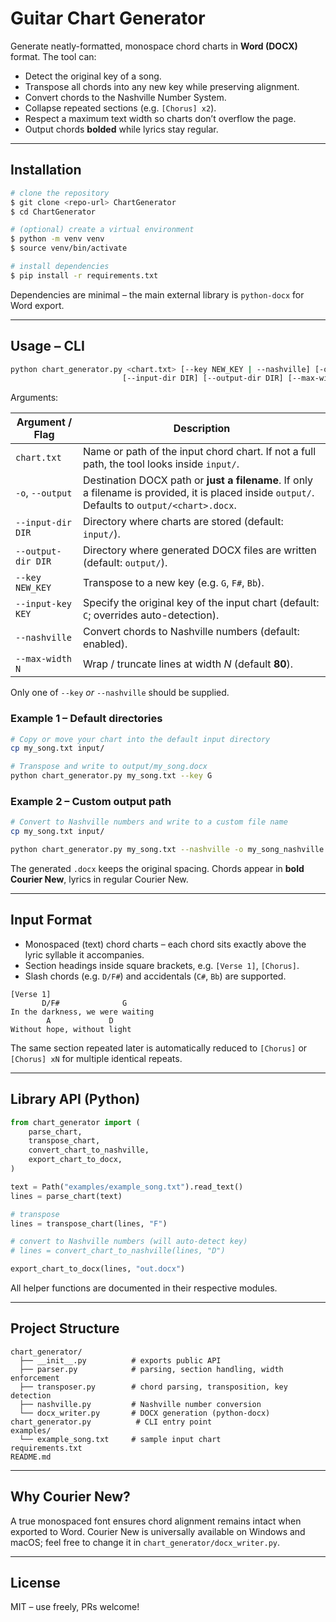 # Guitar Chart Generator

Generate neatly-formatted, monospace chord charts in **Word (DOCX)** format.
The tool can:

-   Detect the original key of a song.
-   Transpose all chords into any new key while preserving alignment.
-   Convert chords to the Nashville Number System.
-   Collapse repeated sections (e.g. `[Chorus] x2`).
-   Respect a maximum text width so charts don’t overflow the page.
-   Output chords **bolded** while lyrics stay regular.

---

## Installation

```bash
# clone the repository
$ git clone <repo-url> ChartGenerator
$ cd ChartGenerator

# (optional) create a virtual environment
$ python -m venv venv
$ source venv/bin/activate

# install dependencies
$ pip install -r requirements.txt
```

Dependencies are minimal – the main external library is `python-docx` for Word export.

---

## Usage – CLI

```bash
python chart_generator.py <chart.txt> [--key NEW_KEY | --nashville] [-o OUTPUT.docx] [--input-key KEY]
                         [--input-dir DIR] [--output-dir DIR] [--max-width N]
```

Arguments:

| Argument / Flag    | Description                                                                                                                                     |
| ------------------ | ----------------------------------------------------------------------------------------------------------------------------------------------- |
| `chart.txt`        | Name or path of the input chord chart. If not a full path, the tool looks inside `input/`.                                                      |
| `-o`, `--output`   | Destination DOCX path or **just a filename**. If only a filename is provided, it is placed inside `output/`. Defaults to `output/<chart>.docx`. |
| `--input-dir DIR`  | Directory where charts are stored (default: `input/`).                                                                                          |
| `--output-dir DIR` | Directory where generated DOCX files are written (default: `output/`).                                                                          |
| `--key NEW_KEY`    | Transpose to a new key (e.g. `G`, `F#`, `Bb`).                                                                                                  |
| `--input-key KEY`  | Specify the original key of the input chart (default: `C`; overrides auto-detection).                                                           |
| `--nashville`      | Convert chords to Nashville numbers (default: enabled).                                                                                         |
| `--max-width N`    | Wrap / truncate lines at width _N_ (default **80**).                                                                                            |

Only one of `--key` _or_ `--nashville` should be supplied.

### Example 1 – Default directories

```bash
# Copy or move your chart into the default input directory
cp my_song.txt input/

# Transpose and write to output/my_song.docx
python chart_generator.py my_song.txt --key G
```

### Example 2 – Custom output path

```bash
# Convert to Nashville numbers and write to a custom file name
cp my_song.txt input/

python chart_generator.py my_song.txt --nashville -o my_song_nashville.docx
```

The generated `.docx` keeps the original spacing. Chords appear in **bold Courier New**, lyrics in regular Courier New.

---

## Input Format

-   Monospaced (text) chord charts – each chord sits exactly above the lyric syllable it accompanies.
-   Section headings inside square brackets, e.g. `[Verse 1]`, `[Chorus]`.
-   Slash chords (e.g. `D/F#`) and accidentals (`C#`, `Bb`) are supported.

```text
[Verse 1]
       D/F#              G
In the darkness, we were waiting
        A             D
Without hope, without light
```

The same section repeated later is automatically reduced to `[Chorus]` or `[Chorus] xN` for multiple identical repeats.

---

## Library API (Python)

```python
from chart_generator import (
    parse_chart,
    transpose_chart,
    convert_chart_to_nashville,
    export_chart_to_docx,
)

text = Path("examples/example_song.txt").read_text()
lines = parse_chart(text)

# transpose
lines = transpose_chart(lines, "F")

# convert to Nashville numbers (will auto-detect key)
# lines = convert_chart_to_nashville(lines, "D")

export_chart_to_docx(lines, "out.docx")
```

All helper functions are documented in their respective modules.

---

## Project Structure

```
chart_generator/
  ├── __init__.py          # exports public API
  ├── parser.py            # parsing, section handling, width enforcement
  ├── transposer.py        # chord parsing, transposition, key detection
  ├── nashville.py         # Nashville number conversion
  └── docx_writer.py       # DOCX generation (python-docx)
chart_generator.py          # CLI entry point
examples/
  └── example_song.txt     # sample input chart
requirements.txt
README.md
```

---

## Why Courier New?

A true monospaced font ensures chord alignment remains intact when exported to Word. Courier New is universally available on Windows and macOS; feel free to change it in `chart_generator/docx_writer.py`.

---

## License

MIT – use freely, PRs welcome!
